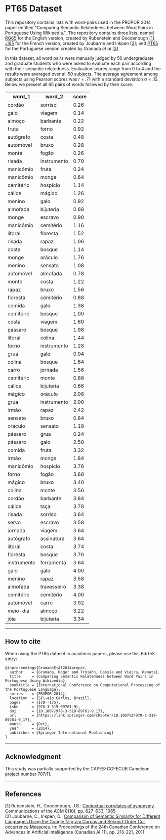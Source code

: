 # PT65 Dataset

This repository contains lists with word-pairs used in the PROPOR 2014 paper entitled "Comparing Semantic Relatedness between Word Pairs in Portuguese Using Wikipedia.". The repository contains three lists, named [RG65](rg65.txt) for the English version, created by Rubenstein and Goodenough [[1](#References)]; [JI65](ji65.txt) for the French version, created by Joubarne and Inkpen [[2](#References)]; and [PT65](pt65.txt) for the Portuguese version created by Granada *et al* [[3](#How-to-cite)].

In this dataset, all word pairs were manually judged by 50 undergraduate and graduate students who were asked to evaluate each pair according with their semantic relatedness. Evaluation scores range from 0 to 4 and the results were averaged over all 50 subjects. The average agreement among subjects using Pearson scores was *r* = .71 with a standard deviation &sigma; = .13. Below we present all 65 pairs of words followed by their score.

| word_1      | word_2      | score |
| ----------- | ----------- | ----- |
| cordão      | sorriso     | 0.26  |
| galo        | viagem      | 0.14  |
| almoço      | barbante    | 0.22  |
| fruta       | forno       | 0.92  |
| autógrafo   | costa       | 0.48  |
| automóvel   | bruxo       | 0.28  |
| monte       | fogão       | 0.26  |
| risada      | instrumento | 0.70  |
| manicômio   | fruta       | 0.24  |
| manicômio   | monge       | 0.64  |
| cemitério   | hospício    | 1.14  |
| cálice      | mágico      | 1.26  |
| menino      | galo        | 0.92  |
| almofada    | bijuteria   | 0.68  |
| monge       | escravo     | 0.90  |
| manicômio   | cemitério   | 1.16  |
| litoral     | floresta    | 1.52  |
| risada      | rapaz       | 1.06  |
| costa       | bosque      | 1.14  |
| monge       | oráculo     | 1.76  |
| menino      | sensato     | 1.08  |
| automóvel   | almofada    | 0.78  |
| monte       | costa       | 1.22  |
| rapaz       | bruxo       | 1.56  |
| floresta    | cemitério   | 0.88  |
| comida      | galo        | 1.38  |
| cemitério   | bosque      | 1.00  |
| costa       | viagem      | 1.60  |
| pássaro     | bosque      | 1.98  |
| litoral     | colina      | 1.44  |
| forno       | instrumento | 1.28  |
| grua        | galo        | 0.04  |
| colina      | bosque      | 1.64  |
| carro       | jornada     | 1.56  |
| cemitério   | monte       | 0.88  |
| cálice      | bijuteria   | 0.66  |
| mágico      | oráculo     | 2.08  |
| grua        | instrumento | 2.00  |
| irmão       | rapaz       | 2.42  |
| sensato     | bruxo       | 0.84  |
| oráculo     | sensato     | 1.18  |
| pássaro     | grua        | 0.24  |
| pássaro     | galo        | 2.50  |
| comida      | fruta       | 3.32  |
| irmão       | monge       | 1.84  |
| manicômio   | hospício    | 3.76  |
| forno       | fogão       | 3.68  |
| mágico      | bruxo       | 3.40  |
| colina      | monte       | 3.56  |
| cordão      | barbante    | 3.84  |
| cálice      | taça        | 3.78  |
| risada      | sorriso     | 3.64  |
| servo       | escravo     | 3.58  |
| jornada     | viagem      | 3.64  |
| autógrafo   | assinatura  | 3.64  |
| litoral     | costa       | 3.74  |
| floresta    | bosque      | 3.76  |
| instrumento | ferramenta  | 3.64  |
| galo        | galo        | 4.00  |
| menino      | rapaz       | 3.58  |
| almofada    | travesseiro | 3.38  |
| cemitério   | cemitério   | 4.00  |
| automóvel   | carro       | 3.92  |
| meio-dia    | almoço      | 3.22  |
| jóia        | bijuteria   | 3.34  |

---
## How to cite

When using the PT65 dataset in academic papers, please use this BibTeX entry:

```
@inproceedings{GranadaEtAl2014propor,
  author    = {Granada, Roger and Trojahn, Cassia and Vieira, Renata},
  title     = {Comparing Semantic Relatedness between Word Pairs in Portuguese Using Wikipedia},
  booktitle = {International Conference on Computational Processing of the Portuguese Language},
  series    = {PROPOR 2014},
  location  = {S{\~a}o Carlos, Brazil},
  pages     = {170--175},
  isbn      = {978-3-319-09761-9},
  doi       = {10.1007/978-3-319-09761-9_17},
  url       = {https://link.springer.com/chapter/10.1007%2F978-3-319-09761-9_17},
  month     = {Oct},
  year      = {2014},
  publisher = {Springer International Publishing}
}
```
---
## Acknowledgment

This study was partially supported by the CAPES-COFECUB Cameleon project number 707/11.

---
## References

[1] Rubenstein, H., Goodenough, J.B.: [Contextual correlates of synonymy](http://doi.acm.org/10.1145/365628.365657). Communications of the ACM 8(10), pp. 627–633, 1965.  
[2] Joubarne, C., Inkpen, D.: [Comparison of Semantic Similarity for Different Languages Using the Google N-gram Corpus and Second-Order Co-occurrence Measures](http://dl.acm.org/citation.cfm?id=2018192.2018218). In: Proceedings of the 24th Canadian Conference on Advances in Artificial Intelligence (Canadian AI'11), pp. 216-221, 2011.
